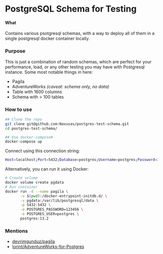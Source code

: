 # PostgreSQL Schema for Testing

#### What

Contains various psotgresql schemas, with a way to deploy all of them in a single postgresql docker container locally.

### Purpose

This is just a combination of random schemas, which are perfect for your performance, load, or any other testing you may have with Postgresql instance. Some most notable things in here:

- Pagila
- AdventureWorks _(caveat: schema only, no data)_
- Table with 1600 columns
- Schema with > 100 tables


### How to use

```bash
## Clone the repo
git clone git@github.com:Navusas/postgres-test-schema.git
cd postgres-test-schema/

## Use docker-compose#
docker-compose up
```

Connect using this connection string:

```bash
Host=localhost;Port=5432;Database=postgres;Username=postgres;Password=123456
```

Alternatively, you can run it using Docker:

```bash
# Create volume
docker volume create pgdata
# Run container
docker run -d --name pagila \
       -v $(pwd):/docker-entrypoint-initdb.d/ \
       -v pgdata:/var/lib/postgresql/data \
       -p 5432:5432 \
       -e POSTGRES_PASSWORD=123456 \
       -e POSTGRES_USER=postgres \
       postgres:13.2
```


### Mentions
- [devrimgunduz/pagila](https://github.com/devrimgunduz/pagila)
- [lorint/AdventureWorks-for-Postgres](https://github.com/lorint/AdventureWorks-for-Postgres)
